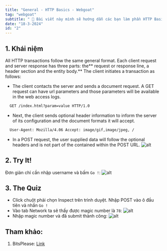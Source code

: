 ```yaml
---
title: "General - HTTP Basics - Webgoat"
tag: "webgoat"
subtitle: " 🐐 Bài viết này mình sẽ hướng dẫn các bạn làm phần HTTP Basics - General"
date: "18-3-2024"
id: "2"
---
```


## 1. Khái niệm

All HTTP transactions follow the same general format. Each client request and server response has three parts: the** request or response line, a header section and the entity body.**
The client initiates a transaction as follows:

- The client contacts the server and sends a document request. A GET request can have url parameters and those parameters will be available in the web access logs.

```xml
  GET /index.html?param=value HTTP/1.0
```

- Next, the client sends optional header information to inform the server of its configuration and the document formats it will accept.

```xml
  User-Agent: Mozilla/4.06 Accept: image/gif,image/jpeg, /
```

- In a POST request, the user supplied data will follow the optional headers and is not part of the contained within the POST URL.
  ![alt](/images/webgoat/H6.png)

## 2. Try It!

Đơn giản chỉ cần nhập username và bấm `Go !`:
![alt](/images/webgoat/H7.png)

## 3. The Quiz

- Click chuột phải chọn Inspect trên trình duyệt. Nhập POST vào ô đầu tiên và nhấn `Go !`
- Vào tab Network ta sẽ thấy được magic number là `78`:
  ![alt](/images/webgoat/H8.png)
- Nhập magic number và đã submit thành công:
  ![alt](/images/webgoat/H9.png)

## Tham khảo:

1.  BitsPlease: [Link](https://www.youtube.com/watch?v=6ZMSqXF2jao "Link")
